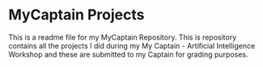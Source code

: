 # MyCaptain Projects

This is a readme file for my MyCaptain Repository.
This is repository contains all the projects I did during my My Captain - Artificial Intelligence Workshop and these are submitted to my Captain for grading purposes.
